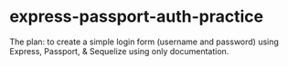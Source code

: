 # express-passport-auth-practice

The plan: to create a simple login form (username and password) using Express, Passport, & Sequelize using only documentation.
